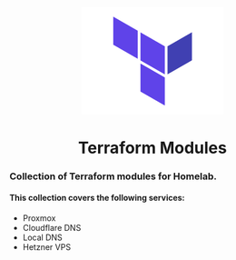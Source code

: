 <div align=center>
    <img src="public/terraform.png" width=250 />
</div>
<h1 align=center>Terraform Modules</h1>

### Collection of Terraform modules for Homelab.

#### This collection covers the following services:
- Proxmox
- Cloudflare DNS
- Local DNS
- Hetzner VPS